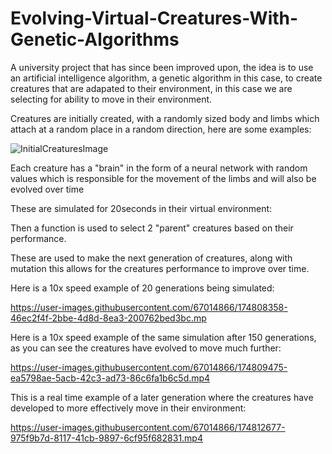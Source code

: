 # Evolving-Virtual-Creatures-With-Genetic-Algorithms

A university project that has since been improved upon, the idea is to use an artificial intelligence algorithm, a genetic algorithm in this case, to create creatures that are adapated to their environment, in this case we are selecting for ability to move in their environment.

Creatures are initially created, with a randomly sized body and limbs which attach at a random place in a random direction, here are some examples:

![InitialCreaturesImage](https://user-images.githubusercontent.com/67014866/174814860-fb0694a2-1872-42dc-b9a1-23281b4fe759.png)

Each creature has a "brain" in the form of a neural network with random values which is responsible for the movement of the limbs and will also be evolved over time

These are simulated for 20seconds in their virtual environment:

Then a function is used to select 2 "parent" creatures based on their performance.

These are used to make the next generation of creatures, along with mutation this allows for the creatures performance to improve over time.

Here is a 10x speed example of 20 generations being simulated:

https://user-images.githubusercontent.com/67014866/174808358-46ec2f4f-2bbe-4d8d-8ea3-200762bed3bc.mp

Here is a 10x speed example of the same simulation after 150 generations, as you can see the creatures have evolved to move much further:

https://user-images.githubusercontent.com/67014866/174809475-ea5798ae-5acb-42c3-ad73-86c6fa1b6c5d.mp4

This is a real time example of a later generation where the creatures have developed to more effectively move in their environment:

https://user-images.githubusercontent.com/67014866/174812677-975f9b7d-8117-41cb-9897-6cf95f682831.mp4

